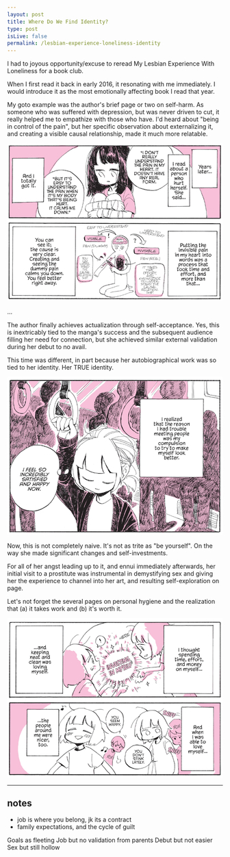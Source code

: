 ```yaml
---
layout: post
title: Where Do We Find Identity?
type: post
isLive: false
permalink: /lesbian-experience-loneliness-identity
---
```


I had to joyous opportunity/excuse to reread My Lesbian Experience With Loneliness for a book club.

When I first read it back in early 2016, it resonating with me immediately. I would introduce it as the most emotionally affecting book I read that year.

My goto example was the author's brief page or two on self-harm. As someone who was suffered with depression, but was never driven to cut, it really helped me to empathize with those who have. I'd heard about "being in control of the pain", but her specific observation about externalizing it, and creating a visible causal relationship, made it much more relatable.

![](images/lesbian-experience-loneliness/p013.png)

...

The author finally achieves actualization through self-acceptance. Yes, this is inextricably tied to the manga's success and the subsequent audience filling her need for connection, but she achieved similar external validation during her debut to no avail.

This time was different, in part because her autobiographical work was so tied to her identity. Her TRUE identity.

![](images/lesbian-experience-loneliness/p123.png)

Now, this is not completely naive. It's not as trite as "be yourself". On the way she made significant changes and self-investments.

For all of her angst leading up to it, and ennui immediately afterwards, her initial visit to a prostitute was instrumental in demystifying sex and giving her the experience to channel into her art, and resulting self-exploration on page.

Let's not forget the several pages on personal hygiene and the realization that (a) it takes work and (b) it's worth it.

![](images/lesbian-experience-loneliness/p067.png)



---
## notes

- job is where you belong, jk its a contract
- family expectations, and the cycle of guilt


Goals as fleeting
Job but no validation from parents
Debut but not easier
Sex but still hollow
